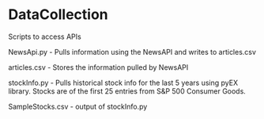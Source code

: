 # DataCollection
Scripts to access APIs 

NewsApi.py - Pulls information using the NewsAPI and writes to articles.csv

articles.csv - Stores the information pulled by NewsAPI

stockInfo.py - Pulls historical stock info for the last 5 years using pyEX library. Stocks are of the first 25 entries from S&P 500 Consumer Goods.

SampleStocks.csv - output of stockInfo.py
